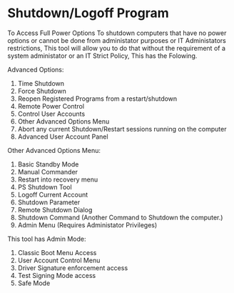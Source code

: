 # Shutdown/Logoff Program
To Access Full Power Options
To shutdown computers that have no power options or cannot be done from administator purposes or IT Administators restrictions,
This tool will allow you to do that without the requirement of a system administator or an IT Strict Policy,
This has the Folowing.

Advanced Options:
1. Time Shutdown
2. Force Shutdown
3. Reopen Registered Programs from a restart/shutdown
4. Remote Power Control
5. Control User Accounts 
6. Other Advanced Options Menu
7. Abort any current Shutdown/Restart sessions running on the computer
8. Advanced User Account Panel

Other Advanced Options Menu:
1. Basic Standby Mode
2. Manual Commander
3. Restart into recovery menu
4. PS Shutdown Tool
5. Logoff Current Account
6. Shutdown Parameter
7. Remote Shutdown Dialog
8. Shutdown Command (Another Command to Shutdown the computer.)
9. Admin Menu (Requires Administator Privileges)

This tool has Admin Mode:
1. Classic Boot Menu Access
2. User Account Control Menu
3. Driver Signature enforcement access
4. Test Signing Mode access
5. Safe Mode 
